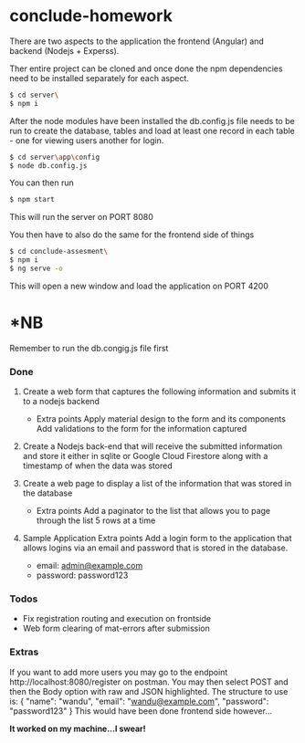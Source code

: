 # conclude-homework

There are two aspects to the application the frontend (Angular) and backend (Nodejs + Experss).

Ther entire project can be cloned and once done the npm dependencies need to be installed separately for each aspect.
 ```sh
$ cd server\
$ npm i
```
After the node modules have been installed the db.config.js file needs to be run to create the database, tables and load at least one record in each table - one for viewing users another for login.
 ```sh
$ cd server\app\config
$ node db.config.js
```
You can then run 
```sh
$ npm start
```
This will run the server on PORT 8080


You then have to also do the same for the frontend side of things
```sh
$ cd conclude-assesment\
$ npm i
$ ng serve -o
```
This will open a new window and load the application on PORT 4200

# *NB
Remember to run the db.congig.js file first 

### Done
1. Create a web form that captures the following information and submits it to a nodejs backend
    * Extra points
        Apply material design to the form and its components
        Add validations to the form for the information captured

2. Create a Nodejs back-end that will receive the submitted information and store it either in sqlite or Google Cloud           Firestore along with a timestamp of when the data was stored

3. Create a web page to display a list of the information that was stored in the database
    * Extra points
        Add a paginator to the list that allows you to page through the list 5 rows at a time

4. Sample Application Extra points
    Add a login form to the application that allows logins via an email and password that is stored in the database.
    
    *   email: admin@example.com
    *   password: password123

### Todos

 - Fix registration routing and execution on frontside
 - Web form clearing of mat-errors after submission

### Extras
If you want to add more users you may go to the endpoint http://localhost:8080/register on postman. You may then select POST and then the Body option with raw and JSON highlighted. The structure to use is:
{
    "name": "wandu",
    "email": "wandu@example.com",
    "password": "password123"
}
This would have been done frontend side however...

**It worked on my machine...I swear!**
